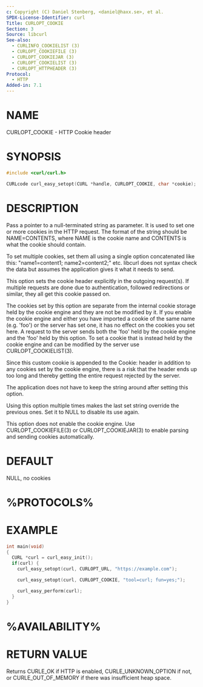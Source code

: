 ```yaml
---
c: Copyright (C) Daniel Stenberg, <daniel@haxx.se>, et al.
SPDX-License-Identifier: curl
Title: CURLOPT_COOKIE
Section: 3
Source: libcurl
See-also:
  - CURLINFO_COOKIELIST (3)
  - CURLOPT_COOKIEFILE (3)
  - CURLOPT_COOKIEJAR (3)
  - CURLOPT_COOKIELIST (3)
  - CURLOPT_HTTPHEADER (3)
Protocol:
  - HTTP
Added-in: 7.1
---
```


# NAME

CURLOPT_COOKIE - HTTP Cookie header

# SYNOPSIS

~~~c
#include <curl/curl.h>

CURLcode curl_easy_setopt(CURL *handle, CURLOPT_COOKIE, char *cookie);
~~~

# DESCRIPTION

Pass a pointer to a null-terminated string as parameter. It is used to set one
or more cookies in the HTTP request. The format of the string should be
NAME=CONTENTS, where NAME is the cookie name and CONTENTS is what the cookie
should contain.

To set multiple cookies, set them all using a single option concatenated like
this: "name1=content1; name2=content2;" etc. libcurl does not syntax check the
data but assumes the application gives it what it needs to send.

This option sets the cookie header explicitly in the outgoing request(s). If
multiple requests are done due to authentication, followed redirections or
similar, they all get this cookie passed on.

The cookies set by this option are separate from the internal cookie storage
held by the cookie engine and they are not be modified by it. If you enable
the cookie engine and either you have imported a cookie of the same name (e.g.
'foo') or the server has set one, it has no effect on the cookies you set
here. A request to the server sends both the 'foo' held by the cookie engine
and the 'foo' held by this option. To set a cookie that is instead held by the
cookie engine and can be modified by the server use CURLOPT_COOKIELIST(3).

Since this custom cookie is appended to the Cookie: header in addition to any
cookies set by the cookie engine, there is a risk that the header ends up too
long and thereby getting the entire request rejected by the server.

The application does not have to keep the string around after setting this
option.

Using this option multiple times makes the last set string override the
previous ones. Set it to NULL to disable its use again.

This option does not enable the cookie engine. Use CURLOPT_COOKIEFILE(3) or
CURLOPT_COOKIEJAR(3) to enable parsing and sending cookies automatically.

# DEFAULT

NULL, no cookies

# %PROTOCOLS%

# EXAMPLE

~~~c
int main(void)
{
  CURL *curl = curl_easy_init();
  if(curl) {
    curl_easy_setopt(curl, CURLOPT_URL, "https://example.com");

    curl_easy_setopt(curl, CURLOPT_COOKIE, "tool=curl; fun=yes;");

    curl_easy_perform(curl);
  }
}
~~~

# %AVAILABILITY%

# RETURN VALUE

Returns CURLE_OK if HTTP is enabled, CURLE_UNKNOWN_OPTION if not, or
CURLE_OUT_OF_MEMORY if there was insufficient heap space.
